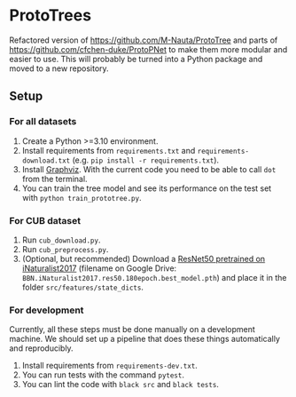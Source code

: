 # ProtoTrees

Refactored version of https://github.com/M-Nauta/ProtoTree and parts of https://github.com/cfchen-duke/ProtoPNet to make them more modular and easier to use.
This will probably be turned into a Python package and moved to a new repository.

## Setup
### For all datasets
1. Create a Python >=3.10 environment.
2. Install requirements from `requirements.txt` and `requirements-download.txt` (e.g. `pip install -r requirements.txt`).
3. Install [Graphviz](https://graphviz.org/). With the current code you need to be able to call `dot` from the terminal.
4. You can train the tree model and see its performance on the test set with `python train_prototree.py`. 

### For CUB dataset
1. Run `cub_download.py`.
2. Run `cub_preprocess.py`.
3. (Optional, but recommended) Download a [ResNet50 pretrained on iNaturalist2017](https://drive.google.com/drive/folders/1yHme1iFQy-Lz_11yZJPlNd9bO_YPKlEU) (filename on Google Drive: `BBN.iNaturalist2017.res50.180epoch.best_model.pth`) and place it in the folder `src/features/state_dicts`.

### For development
Currently, all these steps must be done manually on a development machine. We should set up a pipeline that does these things automatically and reproducibly.
1. Install requirements from `requirements-dev.txt`.
2. You can run tests with the command `pytest`.
3. You can lint the code with `black src` and `black tests`.
